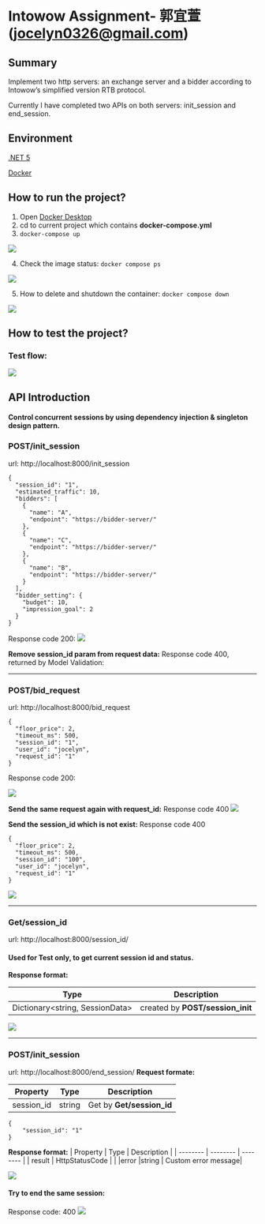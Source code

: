 # Intowow Assignment- 郭宜萱(jocelyn0326@gmail.com)


## Summary
Implement two http servers: an exchange server and a bidder according to Intowow’s simplified version RTB protocol.

Currently I have completed two APIs on both servers: init_session and end_session.

## Environment
[.NET 5](https://docs.microsoft.com/zh-tw/dotnet/core/whats-new/dotnet-5)

[Docker](https://www.docker.com/)

## How to run the project?
1. Open [Docker Desktop](https://www.docker.com/products/docker-desktop/)
2. cd to current project  which contains **docker-compose.yml**
3. `docker-compose up`

![](https://i.imgur.com/SPzJHht.png)

4. Check the image status: `docker compose ps`

 ![](https://i.imgur.com/cVEnqlh.png)

5. How to delete and shutdown the container: `docker compose down`

![](https://i.imgur.com/XaecxUy.png)


## How to test the project?

### Test flow:
![](https://i.imgur.com/pPKw8Jz.gif)




## API Introduction

#### Control concurrent sessions by using dependency injection & singleton design pattern.


### POST/init_session
url: http://localhost:8000/init_session


```
{
  "session_id": "1",
  "estimated_traffic": 10,
  "bidders": [
    {
      "name": "A",
      "endpoint": "https://bidder-server/"
    },
    {
      "name": "C",
      "endpoint": "https://bidder-server/"
    },
    {
      "name": "B",
      "endpoint": "https://bidder-server/"
    }
  ],
  "bidder_setting": {
    "budget": 10,
    "impression_goal": 2
  }
}

```



Response code 200:
![](https://i.imgur.com/3P1cxdb.png)


**Remove session_id param from request data:**
Response code 400, returned by Model Validation:



---
### POST/bid_request
url: http://localhost:8000/bid_request

```
{
  "floor_price": 2,
  "timeout_ms": 500,
  "session_id": "1",
  "user_id": "jocelyn",
  "request_id": "1"
}

```
Response code 200:

![](https://i.imgur.com/nvB8TJj.png)
 
          
          
**Send the same request again with request_id:**
Response code 400
![](https://i.imgur.com/2ZOIeH5.png)

**Send the session_id which is not exist:**
Response code 400
```
{
  "floor_price": 2,
  "timeout_ms": 500,
  "session_id": "100",
  "user_id": "jocelyn",
  "request_id": "1"
}
```
![](https://i.imgur.com/QXNa0uR.png)

---


### Get/session_id
url: http://localhost:8000/session_id/
#### Used for Test only, to get current session id and status.
**Response format:**

 | Type | Description |
 | -------- | -------- |
| Dictionary<string, SessionData>    | created by **POST/session_init**     |

![](https://i.imgur.com/FN4eksd.png)




---


### POST/init_session
url: http://localhost:8000/end_session/
**Request formate:**

| Property | Type | Description |
| -------- | -------- | -------- |
| session_id     | string     | Get by **Get/session_id**    |


```
{
    "session_id": "1"
}
```

**Response format:**
| Property | Type | Description |
| -------- | -------- | -------- |
| result     | HttpStatusCode     |      |
|error |string | Custom error message|

![](https://i.imgur.com/H6aDo0T.png)

#### Try to end the same session:
Response code: 400
![](https://i.imgur.com/cjCjn7E.png)

